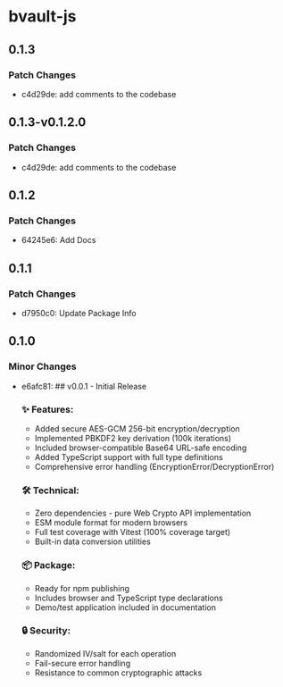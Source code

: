 # bvault-js

## 0.1.3

### Patch Changes

- c4d29de: add comments to the codebase

## 0.1.3-v0.1.2.0

### Patch Changes

- c4d29de: add comments to the codebase

## 0.1.2

### Patch Changes

- 64245e6: Add Docs

## 0.1.1

### Patch Changes

- d7950c0: Update Package Info

## 0.1.0

### Minor Changes

- e6afc81: ## v0.0.1 - Initial Release

  ### ✨ Features:
  - Added secure AES-GCM 256-bit encryption/decryption
  - Implemented PBKDF2 key derivation (100k iterations)
  - Included browser-compatible Base64 URL-safe encoding
  - Added TypeScript support with full type definitions
  - Comprehensive error handling (EncryptionError/DecryptionError)

  ### 🛠️ Technical:
  - Zero dependencies - pure Web Crypto API implementation
  - ESM module format for modern browsers
  - Full test coverage with Vitest (100% coverage target)
  - Built-in data conversion utilities

  ### 📦 Package:
  - Ready for npm publishing
  - Includes browser and TypeScript type declarations
  - Demo/test application included in documentation

  ### 🔒 Security:
  - Randomized IV/salt for each operation
  - Fail-secure error handling
  - Resistance to common cryptographic attacks
